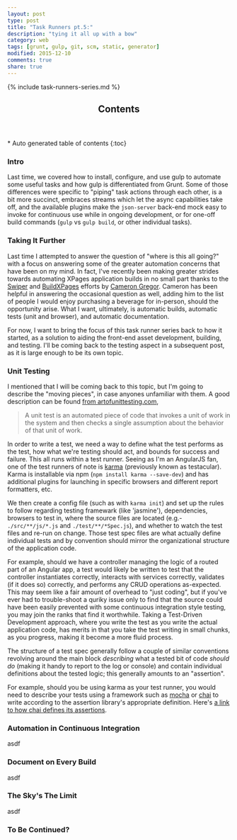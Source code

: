 ```yaml
---
layout: post
type: post
title: "Task Runners pt.5:"
description: "tying it all up with a bow"
category: web
tags: [grunt, gulp, git, scm, static, generator]
modified: 2015-12-10
comments: true
share: true
---
```


{% include task-runners-series.md %}

<!-- auto-magic TOC! -->
<section>
  <header data-toggle="tooltip" title="it's dangerous to go alone, take this">
    <h2>Contents</h2>
  </header>
<div id="drawer" markdown="1">
*  Auto generated table of contents
{:toc}
</div>
</section>

### Intro
Last time, we covered how to install, configure, and use gulp to automate some useful tasks and how gulp is differentiated from Grunt. Some of those differences were specific to "piping" task actions through each other, is a bit more succinct, embraces streams which let the async capabilities take off, and the available plugins make the `json-server` back-end mock easy to invoke for continuous use while in ongoing development, or for one-off build commands (`gulp` vs `gulp build`, or other individual tasks).

### Taking It Further
Last time I attempted to answer the question of "where is this all going?" with a focus on answering some of the greater automation concerns that have been on my mind. In fact, I've recently been making greater strides towards automating XPages application builds in no small part thanks to the [Swiper](https://github.com/camac/Swiper) and [BuildXPages](https://github.com/camac/BuildXPages) efforts by [Cameron Gregor](http://www.gregorbyte.com/). Cameron has been helpful in answering the occasional question as well, adding him to the list of people I would enjoy purchasing a beverage for in-person, should the opportunity arise. What I want, ultimately, is automatic builds, automatic tests (unit and browser), and automatic documentation.

For now, I want to bring the focus of this task runner series back to how it started, as a solution to aiding the front-end asset development, building, and testing. I'll be coming back to the testing aspect in a subsequent post, as it is large enough to be its own topic.

### Unit Testing
I mentioned that I will be coming back to this topic, but I'm going to describe the "moving pieces", in case anyones unfamiliar with them. A good description can be found [from artofunittesting.com](http://artofunittesting.com/definition-of-a-unit-test/),

> A unit test is an automated piece of code that invokes a unit of work in the system and then checks a single assumption about the behavior of that unit of work.

In order to write a test, we need a way to define what the test performs as the test, how what we're testing should act, and bounds for success and failure. This all runs within a test runner. Seeing as I'm an AngularJS fan, one of the test runners of note is [karma](http://karma-runner.github.io/) (previously known as testacular). Karma is installable via npm (`npm install karma --save-dev`) and has additional plugins for launching in specific browsers and different report formatters, etc.

We then create a config file (such as with `karma init`) and set up the rules to follow regarding testing framewark (like 'jasmine'), dependencies, browsers to test in, where the source files are located (e.g.- `./src/**/js/*.js` and `./test/**/*Spec.js`), and whether to watch the test files and re-run on change. Those test spec files are what actually define individual tests and by convention should mirror the organizational structure of the application code.

For example, should we have a controller managing the logic of a routed part of an Angular app, a test would likely be written to test that the controller instantiates correctly, interacts with services correctly, validates (if it does so) correctly, and performs any CRUD operations as-expected. This may seem like a fair amount of overhead to "just coding", but if you've ever had to trouble-shoot a quriky issue only to find that the source could have been easily prevented with some continuous integration style testing, you may join the ranks that find it worthwhile. Taking a Test-Driven Development approach, where you write the test as you write the actual application code, has merits in that you take the test writing in small chunks, as you progress, making it become a more fluid process.

The structure of a test spec generally follow a couple of similar conventions revolving around the main block _describing_ what a tested bit of code _should do_ (making it handy to report to the log or console) and contain individual definitions about the tested logic; this generally amounts to an "assertion".

For example, should you be using karma as your test runner, you would need to describe your tests using a framework such as [mocha](https://mochajs.org/) or [chai](https://github.com/xdissent/karma-chai) to write according to the assertion library's appropriate definition. Here's [a link to how chai defines its assertions](http://chaijs.com/api/bdd/).

### Automation in Continuous Integration
asdf

### Document on Every Build
asdf

### The Sky's The Limit
asdf

### To Be Continued?

